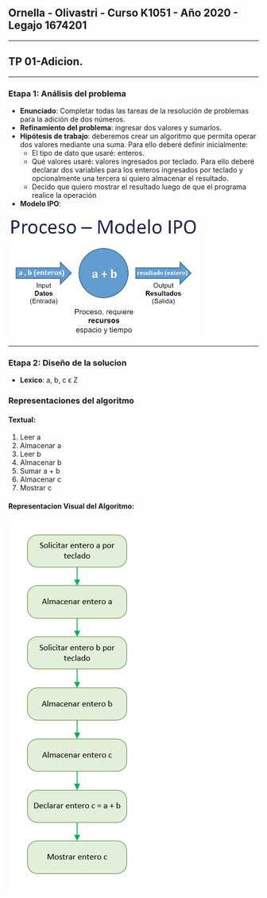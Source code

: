 ﻿## Ornella - Olivastri - Curso K1051 - Año 2020 - Legajo 1674201
---
## TP 01-Adicion. 
---
### Etapa 1: Análisis del problema
- **Enunciado**: Completar todas las tareas de la resolución de problemas para la adición de dos números.
- **Refinamiento del problema**: ingresar dos valores y sumarlos.
- **Hipótesis de trabajo**: deberemos crear un algoritmo que permita operar dos valores mediante una suma. Para ello deberé definir inicialmente:
  - El tipo de dato que usaré: enteros.
  - Qué valores usaré: valores ingresados por teclado. Para ello deberé declarar dos variables para los enteros ingresados por teclado y opcionalmente una tercera si quiero almacenar el resultado.
  - Decido que quiero mostrar el resultado luego de que el programa realice la operación
- **Modelo IPO**: 

![](modelo%20IPO.png)

---
### Etapa 2: Diseño de la solucion
- **Lexico**: a, b, c ϵ Z 
### Representaciones del algoritmo
#### Textual: 
1. Leer a
2. Almacenar a
3. Leer b
4. Almacenar b
5. Sumar a + b
6. Almacenar c
7. Mostrar c

#### Representacion Visual del Algoritmo:

![](representacion%20visual%20del%20algoritmo.PNG)

